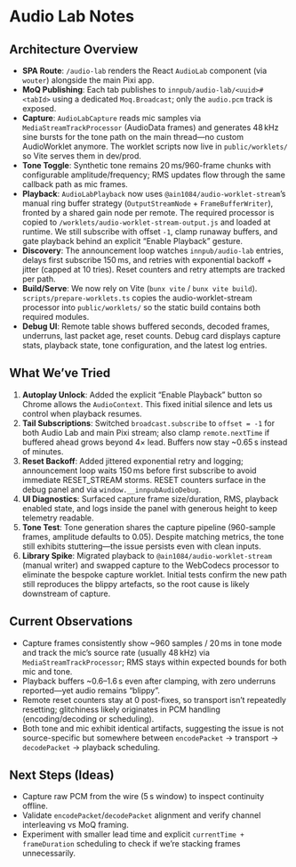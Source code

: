 # Audio Lab Notes

## Architecture Overview
- **SPA Route**: `/audio-lab` renders the React `AudioLab` component (via `wouter`) alongside the main Pixi app.
- **MoQ Publishing**: Each tab publishes to `innpub/audio-lab/<uuid>#<tabId>` using a dedicated `Moq.Broadcast`; only the `audio.pcm` track is exposed.
- **Capture**: `AudioLabCapture` reads mic samples via `MediaStreamTrackProcessor` (AudioData frames) and generates 48 kHz sine bursts for the tone path on the main thread—no custom AudioWorklet anymore. The worklet scripts now live in `public/worklets/` so Vite serves them in dev/prod.
- **Tone Toggle**: Synthetic tone remains 20 ms/960-frame chunks with configurable amplitude/frequency; RMS updates flow through the same callback path as mic frames.
- **Playback**: `AudioLabPlayback` now uses `@ain1084/audio-worklet-stream`’s manual ring buffer strategy (`OutputStreamNode` + `FrameBufferWriter`), fronted by a shared gain node per remote. The required processor is copied to `/worklets/audio-worklet-stream-output.js` and loaded at runtime. We still subscribe with offset `-1`, clamp runaway buffers, and gate playback behind an explicit “Enable Playback” gesture.
- **Discovery**: The announcement loop watches `innpub/audio-lab` entries, delays first subscribe 150 ms, and retries with exponential backoff + jitter (capped at 10 tries). Reset counters and retry attempts are tracked per path.
- **Build/Serve**: We now rely on Vite (`bunx vite` / `bunx vite build`). `scripts/prepare-worklets.ts` copies the audio-worklet-stream processor into `public/worklets/` so the static build contains both required modules.
- **Debug UI**: Remote table shows buffered seconds, decoded frames, underruns, last packet age, reset counts. Debug card displays capture stats, playback state, tone configuration, and the latest log entries.

## What We’ve Tried
1. **Autoplay Unlock**: Added the explicit “Enable Playback” button so Chrome allows the `AudioContext`. This fixed initial silence and lets us control when playback resumes.
2. **Tail Subscriptions**: Switched `broadcast.subscribe` to `offset = -1` for both Audio Lab and main Pixi stream; also clamp `remote.nextTime` if buffered ahead grows beyond 4× lead. Buffers now stay ~0.65 s instead of minutes.
3. **Reset Backoff**: Added jittered exponential retry and logging; announcement loop waits 150 ms before first subscribe to avoid immediate RESET_STREAM storms. RESET counters surface in the debug panel and via `window.__innpubAudioDebug`.
4. **UI Diagnostics**: Surfaced capture frame size/duration, RMS, playback enabled state, and logs inside the panel with generous height to keep telemetry readable.
5. **Tone Test**: Tone generation shares the capture pipeline (960-sample frames, amplitude defaults to 0.05). Despite matching metrics, the tone still exhibits stuttering—the issue persists even with clean inputs.
6. **Library Spike**: Migrated playback to `@ain1084/audio-worklet-stream` (manual writer) and swapped capture to the WebCodecs processor to eliminate the bespoke capture worklet. Initial tests confirm the new path still reproduces the blippy artefacts, so the root cause is likely downstream of capture.

## Current Observations
- Capture frames consistently show ~960 samples / 20 ms in tone mode and track the mic’s source rate (usually 48 kHz) via `MediaStreamTrackProcessor`; RMS stays within expected bounds for both mic and tone.
- Playback buffers ~0.6–1.6 s even after clamping, with zero underruns reported—yet audio remains “blippy”.
- Remote reset counters stay at 0 post-fixes, so transport isn’t repeatedly resetting; glitchiness likely originates in PCM handling (encoding/decoding or scheduling).
- Both tone and mic exhibit identical artifacts, suggesting the issue is not source-specific but somewhere between `encodePacket` -> transport -> `decodePacket` -> playback scheduling.

## Next Steps (Ideas)
- Capture raw PCM from the wire (5 s window) to inspect continuity offline.
- Validate `encodePacket`/`decodePacket` alignment and verify channel interleaving vs MoQ framing.
- Experiment with smaller lead time and explicit `currentTime + frameDuration` scheduling to check if we’re stacking frames unnecessarily.

